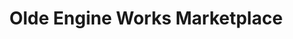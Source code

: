 ---
title: "Olde Engine Works Marketplace"
url: /stroudsburg/olde-engine-works-marketplace/
shop: antiques
---